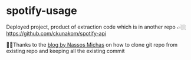 # spotify-usage
Deployed project, product of extraction code which is in another repo 👉🏼 https://github.com/ckunakom/spotify-api

🙏🏼Thanks to the [blog by Nassos Michas](https://itnext.io/git-repository-transfer-keeping-all-history-670fe04cd5e4) on how to clone git repo from existing repo and keeping all the existing commit